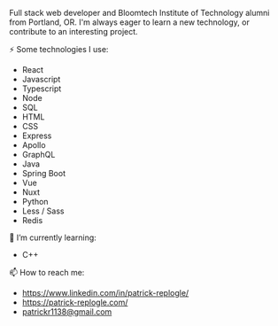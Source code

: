 Full stack web developer and Bloomtech Institute of Technology alumni from Portland, OR. I'm always eager to learn a new technology, or contribute to an interesting project. 

⚡ Some technologies I use: 

  - React  
  - Javascript 
  - Typescript
  - Node
  - SQL 
  - HTML 
  - CSS  
  - Express 
  - Apollo 
  - GraphQL 
  - Java
  - Spring Boot
  - Vue
  - Nuxt
  - Python
  - Less / Sass
  - Redis
  
 🌱 I’m currently learning:
 
  - C++
  
📫 How to reach me:
 - https://www.linkedin.com/in/patrick-replogle/
 - https://patrick-replogle.com/
 - patrickr1138@gmail.com

<!--
**patrick-replogle/patrick-replogle** is a ✨ _special_ ✨ repository because its `README.md` (this file) appears on your GitHub profile.

Here are some ideas to get you started:

- 🔭 I’m currently working on ...
- 🌱 I’m currently learning ...
- 👯 I’m looking to collaborate on ...
- 🤔 I’m looking for help with ...
- 💬 Ask me about ...
- 📫 How to reach me: ...
- 😄 Pronouns: ...
- ⚡ Fun fact: ...
-->
